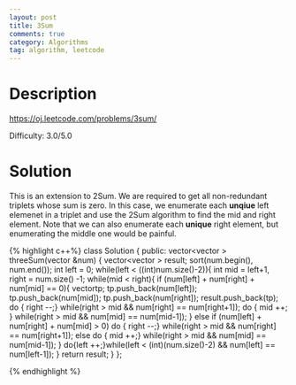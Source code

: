 ```yaml
---
layout: post
title: 3Sum 
comments: true
category: Algorithms
tag: algorithm, leetcode
---
```



# Description

https://oj.leetcode.com/problems/3sum/

Difficulty: 3.0/5.0

# Solution

This is an extension to 2Sum. We are required to get all non-redundant triplets whose sum is zero. In this case, we enumerate each **unqiue** left elemenet in a triplet and use the 2Sum algorithm to find the mid and right element. Note that we can also enumerate each **unique** right element, but enumerating the middle one would be painful. 

{% highlight c++%}
class Solution {
public:
 	vector<vector<int> > threeSum(vector<int> &num) {
 		vector<vector<int> > result;
		sort(num.begin(), num.end());
		int left = 0;
		while(left < ((int)num.size()-2)){
			int mid = left+1, right = num.size() -1;
 			while(mid < right){
				if (num[left] + num[right] + num[mid] == 0){
				vector<int>tp;
					tp.push_back(num[left]);
 					tp.push_back(num[mid]);
 					tp.push_back(num[right]);
 					result.push_back(tp);
 					do { right --;} while(right > mid && num[right] == num[right+1]);
 					do { mid ++; } while(right > mid && num[mid] == num[mid-1]);
 				}
				else if (num[left] + num[right] + num[mid] > 0)
 					do { right --;} while(right > mid && num[right] == num[right+1]);
 			else
 					do { mid ++;} while(right > mid && num[mid] == num[mid-1]);
 			}
 			do{left ++;}while(left < (int)(num.size()-2) && num[left] == num[left-1]);
 		}
 		return result;
 	}
};

{% endhighlight %}


